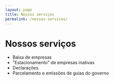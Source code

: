 ```yaml
---
layout: page
title: Nossos serviços
permalink: /nossos-servicos/
---
```


# Nossos serviços

* Baixa de empresas
* "Estacionamento" de empresas inativas
* Declarações
* Parcelamento e emissões de guias do governo